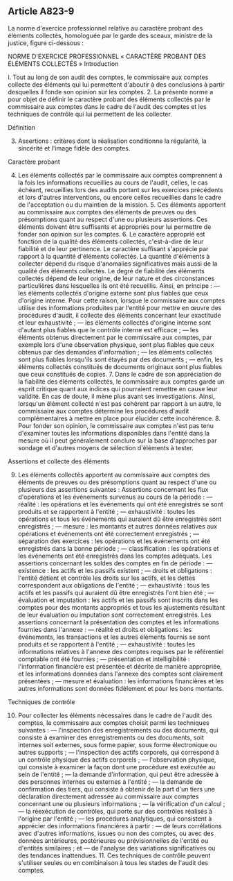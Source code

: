 Article A823-9
----
La norme d'exercice professionnel relative au caractère probant des éléments
collectés, homologuée par le garde des sceaux, ministre de la justice, figure
ci-dessous :

NORME D'EXERCICE PROFESSIONNEL « CARACTÈRE PROBANT DES ÉLÉMENTS COLLECTÉS »
Introduction

l. Tout au long de son audit des comptes, le commissaire aux comptes collecte
des éléments qui lui permettent d'aboutir à des conclusions à partir desquelles
il fonde son opinion sur les comptes. 2. La présente norme a pour objet de
définir le caractère probant des éléments collectés par le commissaire aux
comptes dans le cadre de l'audit des comptes et les techniques de contrôle qui
lui permettent de les collecter.


Définition

3. Assertions : critères dont la réalisation conditionne la régularité, la
sincérité et l'image fidèle des comptes.


Caractère probant

4. Les éléments collectés par le commissaire aux comptes comprennent à la fois
les informations recueillies au cours de l'audit, celles, le cas échéant,
recueillies lors des audits portant sur les exercices précédents et lors
d'autres interventions, ou encore celles recueillies dans le cadre de
l'acceptation ou du maintien de la mission. 5. Ces éléments apportent au
commissaire aux comptes des éléments de preuves ou des présomptions quant au
respect d'une ou plusieurs assertions. Ces éléments doivent être suffisants et
appropriés pour lui permettre de fonder son opinion sur les comptes. 6. Le
caractère approprié est fonction de la qualité des éléments collectés,
c'est-à-dire de leur fiabilité et de leur pertinence. Le caractère suffisant
s'apprécie par rapport à la quantité d'éléments collectés. La quantité
d'éléments à collecter dépend du risque d'anomalies significatives mais aussi de
la qualité des éléments collectés. Le degré de fiabilité des éléments collectés
dépend de leur origine, de leur nature et des circonstances particulières dans
lesquelles ils ont été recueillis. Ainsi, en principe : ― les éléments collectés
d'origine externe sont plus fiables que ceux d'origine interne. Pour cette
raison, lorsque le commissaire aux comptes utilise des informations produites
par l'entité pour mettre en œuvre des procédures d'audit, il collecte des
éléments concernant leur exactitude et leur exhaustivité ; ― les éléments
collectés d'origine interne sont d'autant plus fiables que le contrôle interne
est efficace ; ― les éléments obtenus directement par le commissaire aux
comptes, par exemple lors d'une observation physique, sont plus fiables que ceux
obtenus par des demandes d'information ; ― les éléments collectés sont plus
fiables lorsqu'ils sont étayés par des documents ; ― enfin, les éléments
collectés constitués de documents originaux sont plus fiables que ceux
constitués de copies. 7. Dans le cadre de son appréciation de la fiabilité des
éléments collectés, le commissaire aux comptes garde un esprit critique quant
aux indices qui pourraient remettre en cause leur validité. En cas de doute, il
mène plus avant ses investigations. Ainsi, lorsqu'un élément collecté n'est pas
cohérent par rapport à un autre, le commissaire aux comptes détermine les
procédures d'audit complémentaires à mettre en place pour élucider cette
incohérence. 8. Pour fonder son opinion, le commissaire aux comptes n'est pas
tenu d'examiner toutes les informations disponibles dans l'entité dans la mesure
où il peut généralement conclure sur la base d'approches par sondage et d'autres
moyens de sélection d'éléments à tester.


Assertions et collecte des éléments

9. Les éléments collectés apportent au commissaire aux comptes des éléments de
preuves ou des présomptions quant au respect d'une ou plusieurs des assertions
suivantes : Assertions concernant les flux d'opérations et les événements
survenus au cours de la période : ― réalité : les opérations et les événements
qui ont été enregistrés se sont produits et se rapportent à l'entité ; ―
exhaustivité : toutes les opérations et tous les événements qui auraient dû être
enregistrés sont enregistrés ; ― mesure : les montants et autres données
relatives aux opérations et événements ont été correctement enregistrés ; ―
séparation des exercices : les opérations et les événements ont été enregistrés
dans la bonne période ; ― classification : les opérations et les événements ont
été enregistrés dans les comptes adéquats. Les assertions concernant les soldes
des comptes en fin de période : ― existence : les actifs et les passifs existent
; ― droits et obligations : l'entité détient et contrôle les droits sur les
actifs, et les dettes correspondent aux obligations de l'entité ; ― exhaustivité
: tous les actifs et les passifs qui auraient dû être enregistrés l'ont bien été
; ― évaluation et imputation : les actifs et les passifs sont inscrits dans les
comptes pour des montants appropriés et tous les ajustements résultant de leur
évaluation ou imputation sont correctement enregistrés. Les assertions
concernant la présentation des comptes et les informations fournies dans
l'annexe : ― réalité et droits et obligations : les événements, les transactions
et les autres éléments fournis se sont produits et se rapportent à l'entité ; ―
exhaustivité : toutes les informations relatives à l'annexe des comptes requises
par le référentiel comptable ont été fournies ; ― présentation et
intelligibilité : l'information financière est présentée et décrite de manière
appropriée, et les informations données dans l'annexe des comptes sont
clairement présentées ; ― mesure et évaluation : les informations financières et
les autres informations sont données fidèlement et pour les bons montants.


Techniques de contrôle

10. Pour collecter les éléments nécessaires dans le cadre de l'audit des
comptes, le commissaire aux comptes choisit parmi les techniques suivantes : ―
l'inspection des enregistrements ou des documents, qui consiste à examiner des
enregistrements ou des documents, soit internes soit externes, sous forme
papier, sous forme électronique ou autres supports ; ― l'inspection des actifs
corporels, qui correspond à un contrôle physique des actifs corporels ; ―
l'observation physique, qui consiste à examiner la façon dont une procédure est
exécutée au sein de l'entité ; ― la demande d'information, qui peut être
adressée à des personnes internes ou externes à l'entité ; ― la demande de
confirmation des tiers, qui consiste à obtenir de la part d'un tiers une
déclaration directement adressée au commissaire aux comptes concernant une ou
plusieurs informations ; ― la vérification d'un calcul ; ― la réexécution de
contrôles, qui porte sur des contrôles réalisés à l'origine par l'entité ; ― les
procédures analytiques, qui consistent à apprécier des informations financières
à partir : ― de leurs corrélations avec d'autres informations, issues ou non des
comptes, ou avec des données antérieures, postérieures ou prévisionnelles de
l'entité ou d'entités similaires ; et ― de l'analyse des variations
significatives ou des tendances inattendues. 11. Ces techniques de contrôle
peuvent s'utiliser seules ou en combinaison à tous les stades de l'audit des
comptes.
